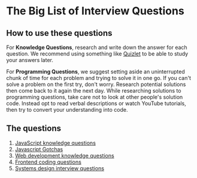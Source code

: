 # The Big List of Interview Questions

## How to use these questions

For **Knowledge Questions**, research and write down the answer for each
question. We recommend using something like [Quizlet](https://quizlet.com/)
to be able to study your answers later.

For **Programming Questions**, we suggest setting aside an uninterrupted
chunk of time for each problem and trying to solve it in one go.
If you can't solve a problem on the first try, don't worry.
Research potential solutions then come back to it again the next day.
While researching solutions to programming questions, take care not
to look at other people's solution code. Instead opt to read
verbal descriptions or watch YouTube tutorials, then try to
convert your understanding into code.

## The questions

1. [JavaScript knowledge questions](js.md)
1. [Javascript Gotchas](gotchas.js)
1. [Web development knowledge questions](web.md)
1. [Frontend coding questions](frontend.md)
1. [Systems design interview questions](design.md)
